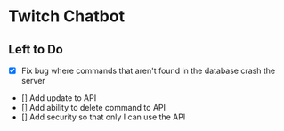 # Twitch Chatbot

## Left to Do

* [x] Fix bug where commands that aren't found in the database crash the server
* [] Add update to API
* [] Add ability to delete command to API
* [] Add security so that only I can use the API